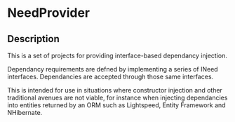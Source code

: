 NeedProvider
============

Description
-----------
This is a set of projects for providing interface-based dependancy injection.

Dependancy requirements are defned by implementing a series of INeed<TService> interfaces.
Dependancies are accepted through those same interfaces.

This is intended for use in situations where constructor injection and other traditional avenues are 
not viable, for instance when injecting dependancies into entities returned by an ORM such as 
Lightspeed, Entity Framework and NHibernate.